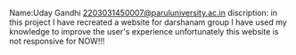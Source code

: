 Name:Uday Gandhi
2203031450007@paruluniversity.ac.in
discription:
in this project I have recreated a website for darshanam group I have used my knowledge to improve the user's experience
unfortunately this website is not responsive for NOW!!!